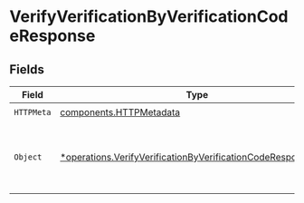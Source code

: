 # VerifyVerificationByVerificationCodeResponse


## Fields

| Field                                                                                                                                       | Type                                                                                                                                        | Required                                                                                                                                    | Description                                                                                                                                 |
| ------------------------------------------------------------------------------------------------------------------------------------------- | ------------------------------------------------------------------------------------------------------------------------------------------- | ------------------------------------------------------------------------------------------------------------------------------------------- | ------------------------------------------------------------------------------------------------------------------------------------------- |
| `HTTPMeta`                                                                                                                                  | [components.HTTPMetadata](../../models/components/httpmetadata.md)                                                                          | :heavy_check_mark:                                                                                                                          | N/A                                                                                                                                         |
| `Object`                                                                                                                                    | [*operations.VerifyVerificationByVerificationCodeResponseBody](../../models/operations/verifyverificationbyverificationcoderesponsebody.md) | :heavy_minus_sign:                                                                                                                          | The verification code has been successfully verified.                                                                                       |